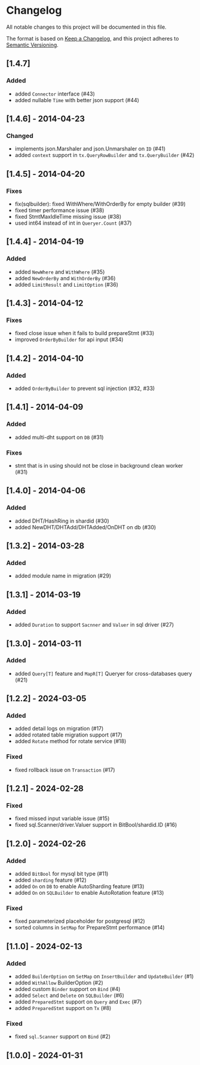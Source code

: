# Changelog

All notable changes to this project will be documented in this file.

The format is based on [Keep a Changelog](https://keepachangelog.com/en/1.0.0/),
and this project adheres to [Semantic Versioning](https://semver.org/spec/v2.0.0.html).

## [1.4.7]
### Added
- added `Connector` interface (#43)
- added nullable `Time` with better json support (#44)

## [1.4.6] - 2014-04-23
### Changed
- implements json.Marshaler and json.Unmarshaler on `ID` (#41)
- added `context` support in `tx.QueryRowBuilder` and `tx.QueryBuilder` (#42)

## [1.4.5] - 2014-04-20
### Fixes
- fix(sqlbuilder): fixed WithWhere/WithOrderBy for empty builder (#39)
- fixed timer performance issue (#38)
- fixed StmtMaxIdleTime missing issue (#38)
- used int64 instead of int in `Queryer.Count` (#37)

## [1.4.4] - 2014-04-19
### Added
- added `NewWhere` and `WithWhere` (#35)
- added `NewOrderBy` and `WithOrderBy` (#36)
- added `LimitResult` and `LimitOption` (#36)


## [1.4.3] - 2014-04-12
### Fixes
- fixed close issue when it fails to build prepareStmt (#33)
- improved `OrderByBuilder` for api input (#34)
  
## [1.4.2] - 2014-04-10
### Added
- added `OrderByBuilder` to prevent sql injection (#32, #33)

## [1.4.1] - 2014-04-09
### Added
- added multi-dht support on `DB` (#31)

### Fixes
- stmt that is in using should not be close in background clean worker (#31)

## [1.4.0] - 2014-04-06
### Added
- added DHT/HashRing in shardid (#30)
- added NewDHT/DHTAdd/DHTAdded/OnDHT on db (#30)

## [1.3.2] - 2014-03-28
### Added
- added module name in migration (#29)

## [1.3.1] - 2014-03-19
### Added
- added `Duration` to support `Sacnner` and `Valuer` in sql driver (#27)

## [1.3.0] - 2014-03-11
### Added 
- added `Query[T]` feature and `MapR[T]` Queryer for cross-databases query (#21)

## [1.2.2] - 2024-03-05
### Added 
- added detail logs on migration (#17)
- added rotated table migration support (#17)
- added `Rotate` method for rotate service (#18)

### Fixed
- fixed rollback issue on `Transaction` (#17)

## [1.2.1] - 2024-02-28
### Fixed
- fixed missed input variable issue (#15)
- fixed sql.Scanner/driver.Valuer support in BitBool/shardid.ID (#16)
  

## [1.2.0] - 2024-02-26
### Added
- added `BitBool` for mysql bit type (#11)
- added `sharding` feature (#12)
- added `On` on `DB` to enable AutoSharding feature (#13)
- added `On` on `SQLBuilder` to enable AutoRotation feature (#13)

### Fixed
- fixed parameterized placeholder for postgresql (#12)
- sorted columns in `SetMap` for PrepareStmt performance (#14)

## [1.1.0] - 2024-02-13
### Added
- added `BuilderOption` on `SetMap` on `InsertBuilder` and `UpdateBuilder` (#1)
- added `WithAllow` BuilderOption (#2)
- added custom `Binder` support on `Bind` (#4)
- added `Select` and `Delete` on `SQLBuilder` (#6)
- added `PreparedStmt` support on `Query` and `Exec` (#7)
- added `PreparedStmt` support on `Tx` (#8)
### Fixed
- fixed `sql.Scanner` support on `Bind` (#2)
  
## [1.0.0] - 2024-01-31
